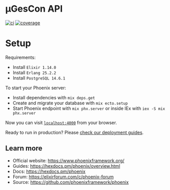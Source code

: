 # μGesCon API

[![ci](https://github.com/deolivtiago/ugescon_api/actions/workflows/ci.yml/badge.svg)](https://github.com/deolivtiago/ugescon_api/actions/workflows/ci.yml)
[![coverage](https://coveralls.io/repos/github/deolivtiago/ugescon_api/badge.svg)](https://coveralls.io/github/deolivtiago/ugescon_api)

# Setup

Requirements:

  * Install `Elixir 1.14.0`
  * Install `Erlang 25.2.2`
  * Install `PostgreSQL 14.6.1`

To start your Phoenix server:

  * Install dependencies with `mix deps.get`
  * Create and migrate your database with `mix ecto.setup`
  * Start Phoenix endpoint with `mix phx.server` or inside IEx with `iex -S mix phx.server`

Now you can visit [`localhost:4000`](http://localhost:4000) from your browser.

Ready to run in production? Please [check our deployment guides](https://hexdocs.pm/phoenix/deployment.html).

## Learn more

  * Official website: https://www.phoenixframework.org/
  * Guides: https://hexdocs.pm/phoenix/overview.html
  * Docs: https://hexdocs.pm/phoenix
  * Forum: https://elixirforum.com/c/phoenix-forum
  * Source: https://github.com/phoenixframework/phoenix
